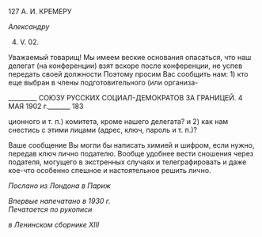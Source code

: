 127 А. И. КРЕМЕРУ

_Александру_

4. V. 02.

Уважаемый товарищ! Мы имеем веские основания опасаться, что наш делегат (на конференции) взят вскоре после конференции, не успев передать своей должности Поэтому просим Вас сообщить нам: 1) кто еще выбран в члены подготовительного (или организа-

  

_________ СОЮЗУ РУССКИХ СОЦИАЛ-ДЕМОКРАТОВ ЗА ГРАНИЦЕЙ. 4 МАЯ 1902 г._______ 183

ционного и т. п.) комитета, кроме нашего делегата? и 2) как нам снестись с этими ли­цами (адрес, ключ, пароль и т. п.)?

Ваше сообщение Вы могли бы написать химией и шифром, если нужно, передав ключ лично подателю. Вообще удобнее вести сношения через подателя, могущего в экстренных случаях и телеграфировать и даже кое-что особенно спешное и настоятель­ное решить лично.

_Послано из Лондона в Париж_

_Впервые напечатано в 1930 г.                                                                      Печатается по рукописи_

_в Ленинском сборнике_ _XIII_